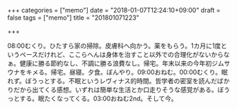 +++
categories = ["memo"]
date = "2018-01-07T12:24:10+09:00"
draft = false
tags = ["memo"]
title = "201801071223"

+++

08:00むくり。ひたすら家の掃除。皮膚科へ向かう。薬をもらう。1カ月に1度というペースだけれど、ここらへんは身体を治すこと以外での合理化がないからなぁ。健康に勝る節約なし、不調に勝る浪費なし。帰宅。年末以来の今年初ジムサウナをキメる。帰宅。昼寝。夕食。ぼんやり。09:00おねむ。00:00むくり。眠れず。ぼうっとする。不眠というレヴィナス的時間。哲学者の密室を読んだばかりだから出てくる感想。いずれは簡単な生活とか口走りそうな感覚がある。ぼうっとする。眠たくなってくる。03:00おねむ2nd。そして今。
